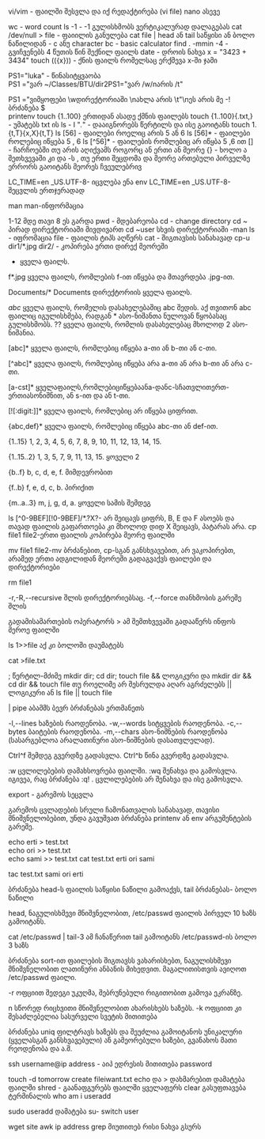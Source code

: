 vi/vim - ფაილში შესვლა და იქ რედაქტირება (vi file) 
nano ასევე

wc - word count 
ls -1 - -1 გულისხმობს ვერტიკალურად დალაგებას 
cat /dev/null > file - ფაიილის განულება
cat file | head ან tail  საწყისი ან ბოლო ნაწილიდან - c ანუ character
bc - basic calculator 
find . -mmin -4 - გვიჩვენებს 4 წუთის წინ შექნილ ფაილს 
date - დროის ნახვა
x = "3423 + 3434" 
touch $((${x})) - ქნის ფაილს რომელსაც ერქმევა x-ში ჯამი
 
PS1="luka" - წინასიტყვაობა    
PS1 ="ვარ ~/Classes/BTU/dir2PS1="ვარ  /w/nარის /t"

PS1 ="ვიმყოფები \wდირექტორიაში \nახლა არის \t"\nეს არის მე -\! ბრძანება \$  
printenv
touch {1..100} ერთიდან ასადე ქმნის ფაილებს
touch {1..100}{.txt,} - უმატებს txt ის 
ls - I "*.*" - დააიგნორებს წერტილს და ისე გაოიტანს
touch 1.{t,T}{x,X}{t,T}
ls [56] - ფაილები როელიც არის 5 ან 6
ls [56]* - ფაილები როლებიც იწყება 5 , 6 
ls [^56]* - ფაილების რომლებიც არ იწყბა 5 ,6 ით 
[] - ჩარჩოებში თუ არის აღიქვამს როგორც ან ერთი ან მეორე
{} - ხოლო ა შეთხვევაში კი და -ს , თუ ერთი შეცდომა და მეორე ართებული პირველზე ერრორს გაოიტანს მეორეს ჩვეულებრივ 

LC_TIME=en _US.UTF-8-  იცვლება ენა 
env LC_TIME=en _US.UTF-8- შეცვლის ერთჯერადად

man man-ინფორმაცია 

1-12 მდე თავი 8 ეს გარდა 
pwd - მდებარეობა 
cd - change directory 
cd ~ პირად დირექტორიაში მივდივართ 
cd ~user სხვის დირექტორიაში 
-man ls - იფრომაცია 
file - ფაილის ტიპს აღწერს 
cat - შიგთავსის სანახავად 
cp-u dir1/*.jpg dir2/ - კოპირება ერთი დირექ მეორეში 

* ყველა ფაილს. 

f*.jpg ყველა ფაილს, რომლების f-ით იწყება და მთავრდება .jpg-ით. 

Documents/* Documents დირექტორიის ყველა ფაილს. 

*abc* ყველა ფაილს, რომელის დასახელებაშიც abc შედის. აქ თვითონ abc ფაილიც იგულისხმება, რადგან * ასო-ნიშანთა ნულოვან წყობასაც გულისხმობს. 
?? ყველა ფაილს, რომლის დასახელებაც მხოლოდ 2 ასო-ნიშანია. 

[abc]* ყველა ფაილს, რომლებიც იწყება a-თი ან b-თი ან c-თი. 

[^abc]* ყველა ფაილს, რომლებიც იწყება არა a-თი ან არა b-თი ან არა c-თი. 

[a-cst]* ყველაფაილს,რომლებიციწყებაანa-დანc-სჩათვლითერთ-ერთიასონიშნით, ან s-ით და ან t-თი. 

[![:digit:]]* ყველა ფაილს, რომლებიც არ იწყება ციფრით. 

{abc,def}* ყველა ფაილს, რომლებიც იწყება abc-თი ან def-ით. 

{1..15} 1, 2, 3, 4, 5, 6, 7, 8, 9, 10, 11, 12, 13, 14, 15. 

{1..15..2} 1, 3, 5, 7, 9, 11, 13, 15. ყოველი 2

{b..f} b, c, d, e, f. მიმდევრობით

{f..b} f, e, d, c, b. პირიქით

{m..a..3} m, j, g, d, a. ყოველი სამის შემდეგ 

ls [^0-9BEF][!0-9BEF]/*.?X?- არ შეიცავს ციფრს, B, E და F ასოებს და თავად ფაილის გაფართოება კი მხოლოდ დიდ X შეიცავს, პატარას არა.
cp file1 file2-ერთი ფაილის კოპირება მეორე ფაილში

mv file1 file2-mv ბრძანებით, cp-სგან განსხვავებით, არ ვაკოპირებთ, არამედ ერთი ადგილიდან მეორეში გადაგვაქვს ფაილები და დირექტორიები

rm file1

-r,-R,--recursive შლის დირექტორიებსაც.
-f,--force თანხმობის გარეშე შლის

გადამისამართების ოპერატორს > ამ შემთხვევაში გადააწერს ინფოს მეროე ფაილში 

ls 1>>file აქ კი ბოლოში დაუმატებს

cat >file.txt

; წერტილ-მძიმე 
mkdir dir; cd dir; touch file
&& ლოგიკური და 
mkdir dir && cd dir && touch file
თუ როელიმე არ შესრულდა აღარ აგრძელებს 
|| ლოგიკური ან
ls file || touch file

| pipe  აბამმს ბევრ ბრძანებას ერთმანეთს 

-l,--lines ხაზების რაოდენობა. 
-w,--words სიტყვების რაოდენობა.
-c,--bytes ბაიტების რაოდენობა.
-m,--chars ასო-ნიშნების რაოდენობა (სასარგებლოა არალათინური ასო-ნიშნების დასათვლელად).

Ctrl^f შემდეგ გვერდზე გადასვლა. 
Ctrl^b წინა გვერდზე გადასვლა.

:w ცვლილებების დამახსოვრება ფაილში. 
:wq შენახვა და გამოსვლა. იგივეა, რაც ბრძანება 
:q! . ცვლილებების არ შენახვა და ისე გამოსვლა.

export - გარემოს სეცვლა 

გარემოს ცვლადების სრული ჩამონათვალის სანახავად, თავისი მნიშვნელობებით, უნდა გავუშვათ ბრძანება printenv ან env არგუმენტების გარეშე.

echo erti > test.txt  
echo ori >> test.txt  
echo sami >> test.txt
cat test.txt
erti 
ori 
sami

tac test.txt 
sami 
ori 
erti


ბრძანება head-ს ფაილის საწყისი ნაწილი გამოაქვს, tail ბრძანებას- ბოლო ნაწილი

head, ნაგულისხმევი მნიშვნელობით, /etc/passwd ფაილის პირველ 10 ხაზს გამოიტანს.


cat /etc/passwd | tail-3
ამ ჩანაწერით tail გამოიტანს /etc/passwd-ის ბოლო 3 ხაზს

ბრძანება sort-ით ფაილების შიგთავსს ვახარისხებთ, ნაგულისხმევი მნიშვნელობით ლათინური ანბანის მიხედვით. მაგალითისთვის ავიღოთ /etc/passwd ფაილი.

-r ოფციით შედეგი უკუღმა, შებრუნებული რიგითობით გამოვა ეკრანზე.


n სწორედ რიცხვითი მნიშვნელობით ახარისხებს ხაზებს.
-k ოფციით კი შესაძლებელია სასურველი სვეტის მითითება

ბრძანება uniq ფილტრავს ხაზებს და შეუძლია გამოიტანოს უნიკალური (ყველასგან განსხვავებული) ან გამეორებული ხაზები, გვანახოს მათი რეოდენობა და ა.შ.



ssh username@ip address - აიპ ედრესის მითითება
password

touch -d tomorrow create fileiwant.txt
echo და > დახმარებით დამატება ფაილში 
shred - გაანაფგურებს ფაილში ყველაფერს 
clear გასუფთავება ტერმინალის 
who am i
useradd

sudo useradd დამატება
su- switch user 

wget site 
awk ip address
grep მიუთითებ რისი ნახვა გსურს 





